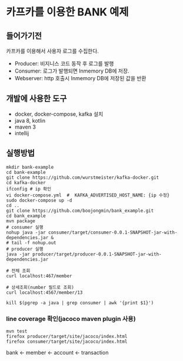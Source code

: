 # 카프카를 이용한 BANK 예제

## 들어가기전
카프카를 이용해서 사용자 로그를 수집한다. 
- Producer: 비지니스 코드 동작 후 로그를 발행
- Consumer: 로그가 발행되면 Inmemory DB에 저장.
- Webserver: http 호출시 Inmemory DB에 저장된 값을 반환 

## 개발에 사용한 도구
- docker, docker-compose, kafka 설치
- java 8, kotlin
- maven 3
- intellij

## 실행방법
```shell
mkdir bank-example
cd bank-example
git clone https://github.com/wurstmeister/kafka-docker.git
cd kafka-docker
ifconfig # ip 확인
vi docker-compose.yml  #  KAFKA_ADVERTISED_HOST_NAME: {ip 수정}
sudo docker-compose up -d
cd ..
git clone https://github.com/boojongmin/bank_example.git
cd bank_example
mvn package
# consumer 실행
nohup java -jar consumer/target/consumer-0.0.1-SNAPSHOT-jar-with-dependencies.jar &
# tail -f nohup.out
# producer 실행
java -jar producer/target/producer-0.0.1-SNAPSHOT-jar-with-dependencies.jar

# 전체 조회 
curl localhost:467/member

# 상세조회(number 필드로 조회) 
curl localhost:4567/member/13

kill $(pgrep -a java | grep consumer | awk '{print $1}')
```

### line coverage 확인(jacoco maven plugin 사용)
```
mvn test
firefox producer/target/site/jacoco/index.html 
firefox consumer/target/site/jacoco/index.html 
```

bank <- member <- account <- transaction
